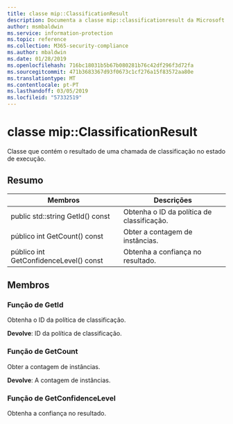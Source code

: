 ```yaml
---
title: classe mip::ClassificationResult
description: Documenta a classe mip::classificationresult da Microsoft Information Protection (MIP) SDK.
author: msmbaldwin
ms.service: information-protection
ms.topic: reference
ms.collection: M365-security-compliance
ms.author: mbaldwin
ms.date: 01/28/2019
ms.openlocfilehash: 716bc18031b5b67b080281b76c42df296f3d72fa
ms.sourcegitcommit: 471b3683367d93f0673c1cf276a15f83572aa80e
ms.translationtype: MT
ms.contentlocale: pt-PT
ms.lasthandoff: 03/05/2019
ms.locfileid: "57332519"
---
```

# <a name="class-mipclassificationresult"></a>classe mip::ClassificationResult 
Classe que contém o resultado de uma chamada de classificação no estado de execução.
  
## <a name="summary"></a>Resumo
 Membros                        | Descrições                                
--------------------------------|---------------------------------------------
public std::string GetId() const  |  Obtenha o ID da política de classificação.
público int GetCount() const  |  Obter a contagem de instâncias.
público int GetConfidenceLevel() const  |  Obtenha a confiança no resultado.
  
## <a name="members"></a>Membros
  
### <a name="getid-function"></a>Função de GetId
Obtenha o ID da política de classificação.

  
**Devolve**: ID da política de classificação.
  
### <a name="getcount-function"></a>Função de GetCount
Obter a contagem de instâncias.

  
**Devolve**: A contagem de instâncias.
  
### <a name="getconfidencelevel-function"></a>Função de GetConfidenceLevel
Obtenha a confiança no resultado.
